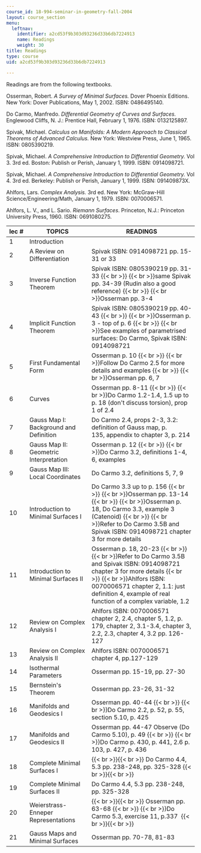 ```yaml
---
course_id: 18-994-seminar-in-geometry-fall-2004
layout: course_section
menu:
  leftnav:
    identifier: a2cd53f9b303d93236d33b6db7224913
    name: Readings
    weight: 30
title: Readings
type: course
uid: a2cd53f9b303d93236d33b6db7224913

---
```


Readings are from the following textbooks.

Osserman, Robert. _A Survey of Minimal Surfaces._ Dover Phoenix Editions. New York: Dover Publications, May 1, 2002. ISBN: 0486495140.

Do Carmo, Manfredo. _Differential Geometry of Curves and Surfaces._ Englewood Cliffs, N. J.: Prentice Hall, February 1, 1976. ISBN: 0132125897.

Spivak, Michael. _Calculus on Manifolds: A Modern Approach to Classical Theorems of Advanced Calculus._ New York: Westview Press, June 1, 1965. ISBN: 0805390219.

Spivak, Michael. _A Comprehensive Introduction to Differential Geometry._ Vol 3. 3rd ed. Boston: Publish or Perish, January 1, 1999. ISBN: 0914098721.

Spivak, Michael. _A Comprehensive Introduction to Differential Geometry._ Vol 4. 3rd ed. Berkeley: Publish or Perish, January 1, 1999. ISBN: 091409873X.

Ahlfors, Lars. _Complex Analysis._ 3rd ed. New York: McGraw-Hill Science/Engineering/Math, January 1, 1979. ISBN: 0070006571.

Ahlfors, L. V., and L. Sario. _Riemann Surfaces_. Princeton, N.J.: Princeton University Press, 1960. ISBN: 0691080275.

| lec # | TOPICS | READINGS |
| --- | --- | --- |
| 1 | Introduction |  |
| 2 | A Review on Differentiation | Spivak ISBN: 0914098721 pp. 15-31 or 33 |
| 3 | Inverse Function Theorem | Spivak ISBN: 0805390219 pp. 31-33  {{< br >}}  {{< br >}}same Spivak pp. 34-39 (Rudin also a good reference)  {{< br >}}  {{< br >}}Osserman pp. 3-4 |
| 4 | Implicit Function Theorem | Spivak ISBN: 0805390219 pp. 40-43  {{< br >}}  {{< br >}}Osserman p. 3 - top of p. 6  {{< br >}}  {{< br >}}See examples of parametrised surfaces: Do Carmo, Spivak ISBN: 0914098721 |
| 5 | First Fundamental Form | Osserman p. 10  {{< br >}}  {{< br >}}Follow Do Carmo 2.5 for more details and examples  {{< br >}}  {{< br >}}Osserman pp. 6, 7 |
| 6 | Curves | Osserman pp. 8-11  {{< br >}}  {{< br >}}Do Carmo 1.2-1.4, 1.5 up to p. 18 (don't discuss torsion), prop 1 of 2.4 |
| 7 | Gauss Map I: Background and Definition | Do Carmo 2.4, props 2-3, 3.2: definition of Gauss map, p. 135, appendix to chapter 3, p. 214 |
| 8 | Gauss Map II: Geometric Interpretation | Osserman p. 12  {{< br >}}  {{< br >}}Do Carmo 3.2, definitions 1-4, 6, examples |
| 9 | Gauss Map III: Local Coordinates | Do Carmo 3.2, definitions 5, 7, 9 |
| 10 | Introduction to Minimal Surfaces I | Do Carmo 3.3 up to p. 156  {{< br >}}  {{< br >}}Osserman pp. 13-14  {{< br >}}  {{< br >}}Osserman p. 18, Do Carmo 3.3, example 3 (Catenoid)  {{< br >}}  {{< br >}}Refer to Do Carmo 3.5B and Spivak ISBN: 0914098721 chapter 3 for more details |
| 11 | Introduction to Minimal Surfaces II | Osserman p. 18, 20-23  {{< br >}}  {{< br >}}Refer to Do Carmo 3.5B and Spivak ISBN: 0914098721 chapter 3 for more details  {{< br >}}  {{< br >}}Ahlfors ISBN: 0070006571 chapter 2, 1.1: just definition 4, example of real function of a complex variable, 1.2 |
| 12 | Review on Complex Analysis I | Ahlfors ISBN: 0070006571 chapter 2, 2.4, chapter 5, 1.2, p. 179, chapter 2, 3.1-3.4, chapter 3, 2.2, 2.3, chapter 4, 3.2 pp. 126-127 |
| 13 | Review on Complex Analysis II | Ahlfors ISBN: 0070006571 chapter 4, pp.127-129 |
| 14 | Isothermal Parameters | Osserman pp. 15-19, pp. 27-30 |
| 15 | Bernstein's Theorem | Osserman pp. 23-26, 31-32 |
| 16 | Manifolds and Geodesics I | Osserman pp. 40-44  {{< br >}}  {{< br >}}Do Carmo 2.2, p. 52, p. 55, section 5.10, p. 425 |
| 17 | Manifolds and Geodesics II | Osserman pp. 44-47 Observe (Do Carmo 5.10), p. 49  {{< br >}}  {{< br >}}Do Carmo p. 430, p. 441, 2.6 p. 103, p. 427, p. 436 |
| 18 | Complete Minimal Surfaces I |  {{< br >}}{{< br >}} Do Carmo 4.4, 5.3 pp. 238-248, pp. 325-328 {{< br >}}{{< br >}}  |
| 19 | Complete Minimal Surfaces II | Do Carmo 4.4, 5.3 pp. 238-248, pp. 325-328 |
| 20 | Weierstrass-Enneper Representations |  {{< br >}}{{< br >}} Osserman pp. 63-68  {{< br >}}  {{< br >}}Do Carmo 5.3, exercise 11, p.337  {{< br >}}{{< br >}}  |
| 21 | Gauss Maps and Minimal Surfaces | Osserman pp. 70-78, 81-83
